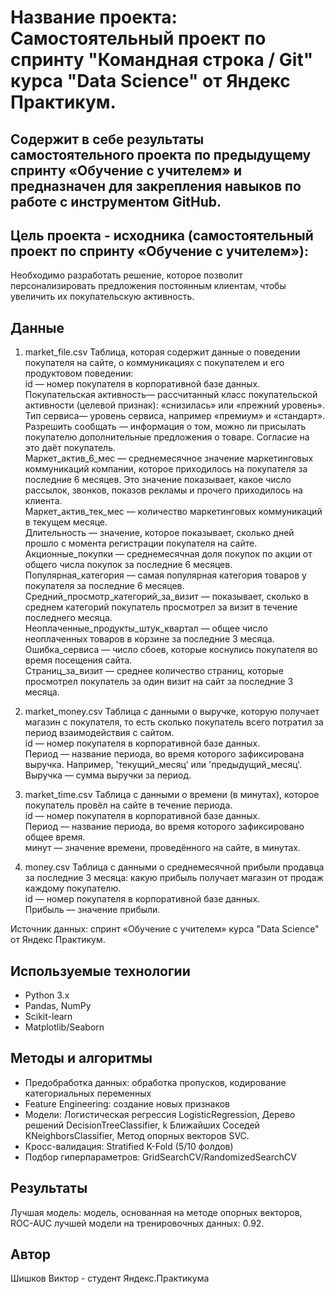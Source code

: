 # Название проекта: Самостоятельный проект по спринту "Командная строка / Git" курса "Data Science" от Яндекс Практикум.

## Содержит в себе результаты самостоятельного проекта по предыдущему спринту «Обучение с учителем» и предназначен для закрепления навыков по работе с инструментом GitHub.

## Цель проекта - исходника (самостоятельный проект по спринту «Обучение с учителем»):
Необходимо разработать решение, которое позволит персонализировать предложения постоянным клиентам, чтобы увеличить их покупательскую активность. 

## Данные

1. market_file.csv Таблица, которая содержит данные о поведении покупателя на сайте, о коммуникациях с покупателем и его продуктовом поведении:  
id — номер покупателя в корпоративной базе данных.  
Покупательская активность— рассчитанный класс покупательской активности (целевой признак): «снизилась» или «прежний уровень».  
Тип сервиса— уровень сервиса, например «премиум» и «стандарт».  
Разрешить сообщать — информация о том, можно ли присылать покупателю дополнительные предложения о товаре. Согласие на это даёт покупатель.  
Маркет_актив_6_мес — среднемесячное значение маркетинговых коммуникаций компании, которое приходилось на покупателя за последние 6 месяцев. Это значение показывает, какое число рассылок, звонков, показов рекламы и прочего приходилось на клиента.  
Маркет_актив_тек_мес — количество маркетинговых коммуникаций в текущем месяце.  
Длительность — значение, которое показывает, сколько дней прошло с момента регистрации покупателя на сайте.  
Акционные_покупки — среднемесячная доля покупок по акции от общего числа покупок за последние 6 месяцев.  
Популярная_категория — самая популярная категория товаров у покупателя за последние 6 месяцев.  
Средний_просмотр_категорий_за_визит — показывает, сколько в среднем категорий покупатель просмотрел за визит в течение последнего месяца.  
Неоплаченные_продукты_штук_квартал — общее число неоплаченных товаров в корзине за последние 3 месяца.  
Ошибка_сервиса — число сбоев, которые коснулись покупателя во время посещения сайта.  
Страниц_за_визит — среднее количество страниц, которые просмотрел покупатель за один визит на сайт за последние 3 месяца.  

2. market_money.csv Таблица с данными о выручке, которую получает магазин с покупателя, то есть сколько покупатель всего потратил за период взаимодействия с сайтом.  
id — номер покупателя в корпоративной базе данных.  
Период — название периода, во время которого зафиксирована выручка. Например, 'текущий_месяц' или 'предыдущий_месяц'.  
Выручка — сумма выручки за период.

3. market_time.csv Таблица с данными о времени (в минутах), которое покупатель провёл на сайте в течение периода.  
id — номер покупателя в корпоративной базе данных.  
Период — название периода, во время которого зафиксировано общее время.  
минут — значение времени, проведённого на сайте, в минутах.

4. money.csv Таблица с данными о среднемесячной прибыли продавца за последние 3 месяца: какую прибыль получает магазин от продаж каждому покупателю.  
id — номер покупателя в корпоративной базе данных.  
Прибыль — значение прибыли.

Источник данных: спринт «Обучение с учителем» курса "Data Science" от Яндекс Практикум.

## Используемые технологии
- Python 3.x
- Pandas, NumPy
- Scikit-learn
- Matplotlib/Seaborn

## Методы и алгоритмы
- Предобработка данных: обработка пропусков, кодирование категориальных переменных
- Feature Engineering: создание новых признаков
- Модели: Логистическая регрессия LogisticRegression, Дерево решений DecisionTreeClassifier, k Ближайших Соседей KNeighborsClassifier, Метод опорных векторов SVC.
- Кросс-валидация: Stratified K-Fold (5/10 фолдов)
- Подбор гиперпараметров: GridSearchCV/RandomizedSearchCV

## Результаты
Лучшая модель: модель, основанная на методе опорных векторов, ROC-AUC лучшей модели на тренировочных данных: 0.92.

## Автор
Шишков Виктор - студент Яндекс.Практикума
